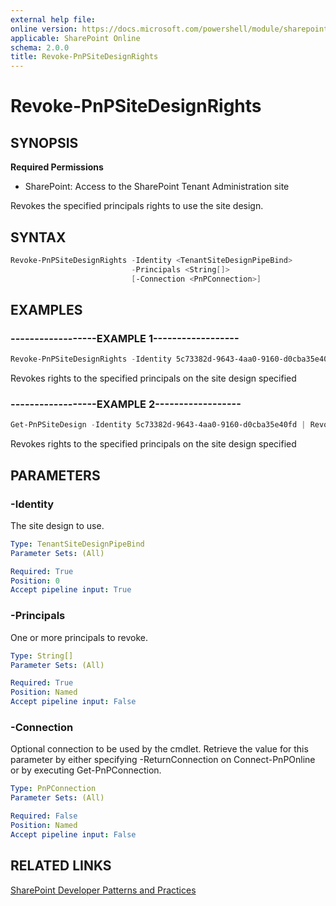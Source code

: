 ```yaml
---
external help file:
online version: https://docs.microsoft.com/powershell/module/sharepoint-pnp/revoke-pnpsitedesignrights
applicable: SharePoint Online
schema: 2.0.0
title: Revoke-PnPSiteDesignRights
---
```


# Revoke-PnPSiteDesignRights

## SYNOPSIS

**Required Permissions**

* SharePoint: Access to the SharePoint Tenant Administration site

Revokes the specified principals rights to use the site design.

## SYNTAX 

```powershell
Revoke-PnPSiteDesignRights -Identity <TenantSiteDesignPipeBind>
                           -Principals <String[]>
                           [-Connection <PnPConnection>]
```

## EXAMPLES

### ------------------EXAMPLE 1------------------
```powershell
Revoke-PnPSiteDesignRights -Identity 5c73382d-9643-4aa0-9160-d0cba35e40fd -Principals "myuser@mydomain.com","myotheruser@mydomain.com"
```

Revokes rights to the specified principals on the site design specified

### ------------------EXAMPLE 2------------------
```powershell
Get-PnPSiteDesign -Identity 5c73382d-9643-4aa0-9160-d0cba35e40fd | Revoke-PnPSiteDesignRights -Principals "myuser@mydomain.com","myotheruser@mydomain.com"
```

Revokes rights to the specified principals on the site design specified

## PARAMETERS

### -Identity
The site design to use.

```yaml
Type: TenantSiteDesignPipeBind
Parameter Sets: (All)

Required: True
Position: 0
Accept pipeline input: True
```

### -Principals
One or more principals to revoke.

```yaml
Type: String[]
Parameter Sets: (All)

Required: True
Position: Named
Accept pipeline input: False
```

### -Connection
Optional connection to be used by the cmdlet. Retrieve the value for this parameter by either specifying -ReturnConnection on Connect-PnPOnline or by executing Get-PnPConnection.

```yaml
Type: PnPConnection
Parameter Sets: (All)

Required: False
Position: Named
Accept pipeline input: False
```

## RELATED LINKS

[SharePoint Developer Patterns and Practices](https://aka.ms/sppnp)